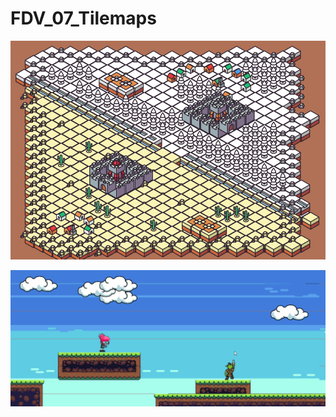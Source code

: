 # FDV_07_Tilemaps

![Tilemaps - Mapa Isometrico](https://github.com/almadacv/FDV_07_Tilemaps/blob/main/Gif/mapaIso.png)

![Tilemaps - Mapa Rectangular](https://github.com/almadacv/FDV_07_Tilemaps/blob/main/Gif/mapaRect.gif)
